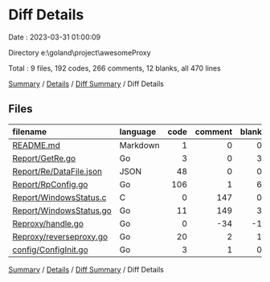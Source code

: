 # Diff Details

Date : 2023-03-31 01:00:09

Directory e:\\goland\\project\\awesomeProxy

Total : 9 files,  192 codes, 266 comments, 12 blanks, all 470 lines

[Summary](results.md) / [Details](details.md) / [Diff Summary](diff.md) / Diff Details

## Files
| filename | language | code | comment | blank | total |
| :--- | :--- | ---: | ---: | ---: | ---: |
| [README.md](/README.md) | Markdown | 1 | 0 | 0 | 1 |
| [Report/GetRe.go](/Report/GetRe.go) | Go | 3 | 0 | 3 | 6 |
| [Report/Re/DataFile.json](/Report/Re/DataFile.json) | JSON | 48 | 0 | 0 | 48 |
| [Report/RpConfig.go](/Report/RpConfig.go) | Go | 106 | 1 | 6 | 113 |
| [Report/WindowsStatus.c](/Report/WindowsStatus.c) | C | 0 | 147 | 0 | 147 |
| [Report/WindowsStatus.go](/Report/WindowsStatus.go) | Go | 11 | 149 | 3 | 163 |
| [Reproxy/handle.go](/Reproxy/handle.go) | Go | 0 | -34 | -1 | -35 |
| [Reproxy/reverseproxy.go](/Reproxy/reverseproxy.go) | Go | 20 | 2 | 1 | 23 |
| [config/ConfigInit.go](/config/ConfigInit.go) | Go | 3 | 1 | 0 | 4 |

[Summary](results.md) / [Details](details.md) / [Diff Summary](diff.md) / Diff Details
